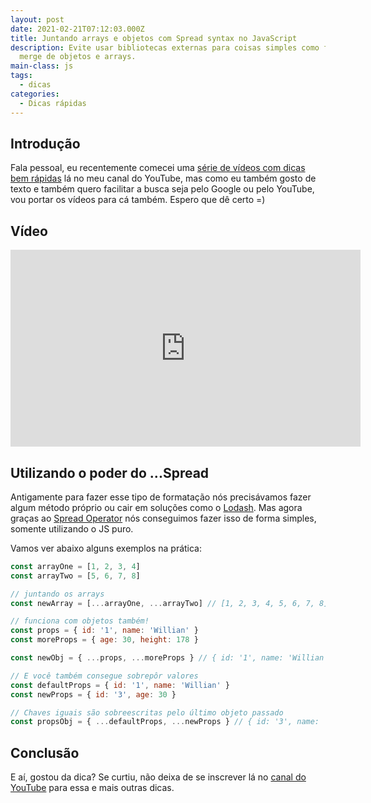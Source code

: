 ```yaml
---
layout: post
date: 2021-02-21T07:12:03.000Z
title: Juntando arrays e objetos com Spread syntax no JavaScript
description: Evite usar bibliotecas externas para coisas simples como fazer
  merge de objetos e arrays.
main-class: js
tags:
  - dicas
categories:
  - Dicas rápidas
---
```

## Introdução

Fala pessoal, eu recentemente comecei uma [série de vídeos com dicas bem rápidas](https://www.youtube.com/watch?v=1dNNL95BsJE&list=PLlAbYrWSYTiOviR_zL01FMa-kWEMDIjeO) lá no meu canal do YouTube, mas como eu também gosto de texto e também quero facilitar a busca seja pelo Google ou pelo YouTube, vou portar os vídeos para cá também. Espero que dê certo =)

## Vídeo

<iframe width="560" height="315" src="https://www.youtube.com/embed/1Y8h-R-uymM" frameborder="0" allow="accelerometer; autoplay; clipboard-write; encrypted-media; gyroscope; picture-in-picture" allowfullscreen></iframe>

## Utilizando o poder do ...Spread

Antigamente para fazer esse tipo de formatação nós precisávamos fazer algum método próprio ou cair em soluções como o [Lodash](https://lodash.com/docs/4.17.15#merge). Mas agora graças ao [Spread Operator](https://developer.mozilla.org/en-US/docs/Web/JavaScript/Reference/Operators/Spread_syntax) nós conseguimos fazer isso de forma simples, somente utilizando o JS puro.

Vamos ver abaixo alguns exemplos na prática:

```javascript
const arrayOne = [1, 2, 3, 4]
const arrayTwo = [5, 6, 7, 8]

// juntando os arrays
const newArray = [...arrayOne, ...arrayTwo] // [1, 2, 3, 4, 5, 6, 7, 8]

// funciona com objetos também!
const props = { id: '1', name: 'Willian' }
const moreProps = { age: 30, height: 178 }

const newObj = { ...props, ...moreProps } // { id: '1', name: 'Willian', age: 30, height: 178 }

// E você também consegue sobrepôr valores
const defaultProps = { id: '1', name: 'Willian' }
const newProps = { id: '3', age: 30 }

// Chaves iguais são sobreescritas pelo último objeto passado
const propsObj = { ...defaultProps, ...newProps } // { id: '3', name: 'Willian', age: 30 }

```

## Conclusão

E aí, gostou da dica? Se curtiu, não deixa de se inscrever lá no [canal do YouTube](https://www.youtube.com/WillianJustenCursos/) para essa e mais outras dicas.

